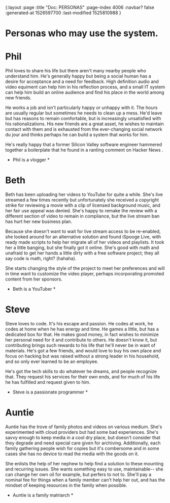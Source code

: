 {:layout :page
 :title "Doc: PERSONAS"
 :page-index 4006
 :navbar? false
 :generated-at 1526597700
 :last-modified 1525810988
 }

# Personas who may use the system.

# Phil

Phil loves to share his life but there aren't many nearby people who understand him. He's 
generally happy but being a social human has a desire for acceptance and a 
need for feedback. High definition audio and video equiment can help him in his 
reflection process, and a small IT system can help him build an online audience 
and find his place in the world among new friends.

He works a job and isn't particularly happy or unhappy with it. The hours are usually
regular but sometimes he needs to clean up a mess. He'd leave but has reasons to 
remain comfortable, but is increasingly unsatisfied with his rationalizations.
His new friends are a great asset, he wishes to maintain contact with them and 
is exhausted from the ever-changing social network du jour and thinks perhaps 
he can build a system that works for him.

He's really happy that a former Silicon Valley software engineer hammered 
together a boilerplate that he found in a ranting comment on Hacker News </fantasy>.

* Phil is a vlogger *

# Beth

Beth has been uploading her videos to YouTube for quite a while. She's live streamed
a few times recently but unfortunately she received a copyright strike for reviewing a movie 
with a clip of licensed background music, and her fair use appeal was denied. She's 
happy to remake the review with a different section of video to remain in compliance,
but the live stream ban has hurt her new business plan.

Because she doesn't want to wait for live stream access to be re-enabled, she looked
around for an alternative solution and found iSpooge Live, with ready made
scripts to help her migrate all of her videos and playlists. It took her a little banging,
but she finally got it online. She's good with math and unafraid to get her hands 
a little dirty with a free software project; they all say code is math, right? (hahaha).

She starts changing the style of the project to meet her preferences and will in time 
want to customize the video player, perhaps incorporating promoted content from her
sponsors.

* Beth is a YouTuber *


# Steve

Steve loves to code. It's his escape and passion. He codes at work, he codes at 
home when he has energy and time. He games a little, but has a dedicated box for that.
He makes good money, in fact wishes to minimize her personal need for it and 
contribute to others. He doesn't know it, but contributing brings such rewards 
to his life that he'll never be in want of materials. He's got a few friends,
and would love to buy his own place and focus on hacking but was raised without 
a strong leader in his household, and so only ever learned to be an employee.

He's got the tech skills to do whatever he dreams, and people recognize that. They 
request his services for their own ends, and for much of his life he has fulfilled 
and request given to him.


* Steve is a passionate programmer *



# Auntie

Auntie has the trove of family photos and videos on various medium. She's experimented 
with cloud providers but had some bad experiences. She's savvy enough to keep 
media in a cool dry place, but doesn't consider that they degrade and need special 
care given for archiving. Additionally, each family gathering people wish for copies but it's 
combersome and in some cases she has no device to read the media with the goods 
on it.

She enlists the help of her nephew to help find a solution to these 
mounting and recurring issues. She wants something easy to use, maintainable--
she can change her own oil for example, but perfers to not to. She'll pay a 
nominal fee for things when a family member can't help her out, and has the mindset
of keeping resources in the family when possible.

* Auntie is a family matriarch *